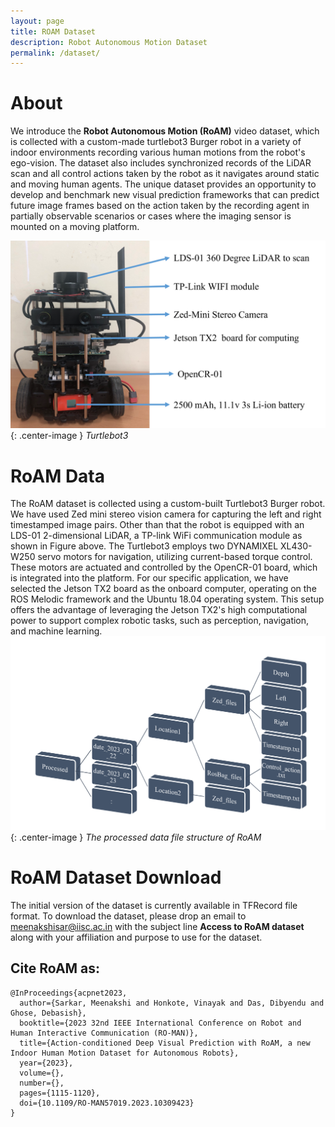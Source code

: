 ```yaml
---
layout: page
title: ROAM Dataset
description: Robot Autonomous Motion Dataset
permalink: /dataset/
---
```


# About
We introduce the **Robot Autonomous Motion (RoAM)** video dataset, which is collected with a custom-made turtlebot3 Burger robot in a variety of indoor environments recording various human motions from the robot's ego-vision. The dataset also includes synchronized records of the LiDAR scan and all control actions taken by the robot as it navigates around static and moving human agents. The unique dataset provides an opportunity to develop and benchmark new visual prediction frameworks that can predict future image frames based on the action taken by the recording agent in partially observable scenarios or cases where the imaging sensor is mounted on a moving platform.

![](/images/fig_roman_burger_mod.png){: .center-image }
*Turtlebot3*

# RoAM Data

The RoAM dataset is collected using a custom-built Turtlebot3 Burger robot. We have used Zed mini stereo vision camera for capturing the left and right timestamped image pairs. Other than that the robot is equipped with an LDS-01 2-dimensional LiDAR, a TP-link WiFi communication module as shown in Figure above. The Turtlebot3 employs two DYNAMIXEL XL430-W250 servo motors for navigation, utilizing current-based torque control. These motors are actuated and controlled by the OpenCR-01 board, which is integrated into the platform. For our specific application, we have selected the Jetson TX2 board as the onboard computer, operating on the ROS Melodic framework and the Ubuntu 18.04 operating system. This setup offers the advantage of leveraging the Jetson TX2's high computational power to support complex robotic tasks, such as perception, navigation, and machine learning.
![](/images/fig_roman_processed_data.png){: .center-image }
*The processed data file structure of RoAM*

# RoAM Dataset Download

The initial version of the dataset is currently available in TFRecord file format. To download the dataset, please drop an email to <meenakshisar@iisc.ac.in> with the subject line **Access to RoAM dataset** along with your affiliation and purpose to use for the dataset. 



## Cite RoAM as:
```
@InProceedings{acpnet2023,
  author={Sarkar, Meenakshi and Honkote, Vinayak and Das, Dibyendu and Ghose, Debasish},
  booktitle={2023 32nd IEEE International Conference on Robot and Human Interactive Communication (RO-MAN)}, 
  title={Action-conditioned Deep Visual Prediction with RoAM, a new Indoor Human Motion Dataset for Autonomous Robots}, 
  year={2023},
  volume={},
  number={},
  pages={1115-1120},
  doi={10.1109/RO-MAN57019.2023.10309423}
}
```
